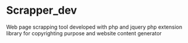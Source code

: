 # Scrapper_dev
Web page scrapping tool developed with php and jquery php extension library for copyrighting purpose and website content generator
